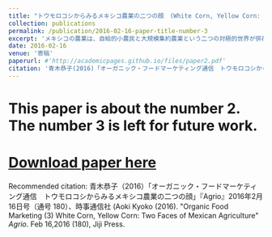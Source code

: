 ```yaml
---
title: "トウモロコシからみるメキシコ農業の二つの顔　(White Corn, Yellow Corn: Two Faces of Mexican Agriculture"
collection: publications
permalink: /publication/2016-02-16-paper-title-number-3
excerpt: 'メキシコの農業は、自給的小農民と大規模集約農業という二つの対極的世界が併存しつつ、独自の変化をたどった。メキシコの農業の断面を、「白」と「黄色」の二つのトウモロコシの対比で考えてみた。白は食用として伝統的に自給され、在来種による自家栽培が盛ん。黄色は主に飼料や甘味料など産業用で、大規模生産されている。2015年11月にメキシコ、ベラクルス州を訪問。地方では、「給与所得＋半農」の生活が根付いていた。滞在した家族は、弁護士や歯科医、会計士といった専門職をこなす一方、トウモロコシを自給している。小規模農家では、タネはすべて家族伝来で、農家ごとに自家採種　同じ11月に、メキシコ最高裁がトウモロコシの栽培禁止（栽培許可を棚上げ）した　その過程の親戚の有機農業の技術者の技術　メキシコは有機穀類は少ないが、有機野菜では世界第3の生産面積、有機生産者数でも世界3位。'
date: 2016-02-16
venue: '寄稿'
paperurl: #'http://academicpages.github.io/files/paper2.pdf'
citation: '青木恭子(2016)「オーガニック・フードマーケティング通信　トウモロコシからみるメキシコ農業の二つの顔」『Agrio』2016年2月16日号（通号 180）、時事通信社  (Aoki, Kyoko (2016). &quot; White Corn, Yellow Corn: Two Faces of Mexican Agriculture.&quot; <i>Agrio</i>. Feb 16(180)).'
---
```

# This paper is about the number 2. The number 3 is left for future work.

# [Download paper here](http://academicpages.github.io/files/paper2.pdf)

Recommended citation: 青木恭子（2016）「オーガニック・フードマーケティング通信　トウモロコシからみるメキシコ農業の二つの顔」『Agrio』2016年2月16日号（通号 180）、時事通信社 (Aoki Kyoko (2016). "Organic Food Marketing (3)  White Corn, Yellow Corn: Two Faces of Mexican Agriculture" <i>Agrio</i>. Feb 16,2016 (180), Jiji Press.
